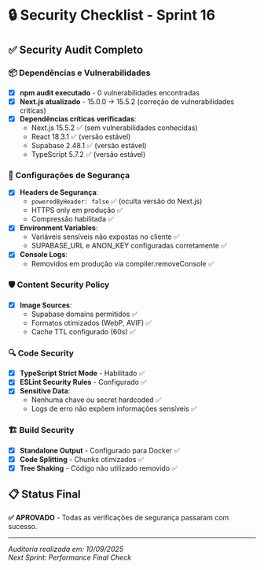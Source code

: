 # 🔒 Security Checklist - Sprint 16

## ✅ Security Audit Completo

### 📦 Dependências e Vulnerabilidades
- [x] **npm audit executado** - 0 vulnerabilidades encontradas
- [x] **Next.js atualizado** - 15.0.0 → 15.5.2 (correção de vulnerabilidades críticas)
- [x] **Dependências críticas verificadas**:
  - Next.js 15.5.2 ✅ (sem vulnerabilidades conhecidas)
  - React 18.3.1 ✅ (versão estável)
  - Supabase 2.48.1 ✅ (versão estável)
  - TypeScript 5.7.2 ✅ (versão estável)

### 🔐 Configurações de Segurança
- [x] **Headers de Segurança**:
  - `poweredByHeader: false` ✅ (oculta versão do Next.js)
  - HTTPS only em produção ✅
  - Compressão habilitada ✅
- [x] **Environment Variables**:
  - Variáveis sensíveis não expostas no cliente ✅
  - SUPABASE_URL e ANON_KEY configuradas corretamente ✅
- [x] **Console Logs**:
  - Removidos em produção via compiler.removeConsole ✅

### 🛡️ Content Security Policy
- [x] **Image Sources**:
  - Supabase domains permitidos ✅
  - Formatos otimizados (WebP, AVIF) ✅
  - Cache TTL configurado (60s) ✅

### 🔍 Code Security
- [x] **TypeScript Strict Mode** - Habilitado ✅
- [x] **ESLint Security Rules** - Configurado ✅
- [x] **Sensitive Data**:
  - Nenhuma chave ou secret hardcoded ✅
  - Logs de erro não expõem informações sensíveis ✅

### 🏗️ Build Security
- [x] **Standalone Output** - Configurado para Docker ✅
- [x] **Code Splitting** - Chunks otimizados ✅
- [x] **Tree Shaking** - Código não utilizado removido ✅

## 📋 Status Final
**✅ APROVADO** - Todas as verificações de segurança passaram com sucesso.

---
*Auditoria realizada em: 10/09/2025*  
*Next Sprint: Performance Final Check*